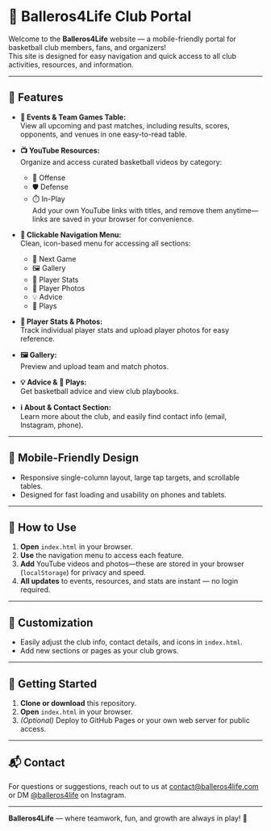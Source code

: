 # 🏀 Balleros4Life Club Portal

Welcome to the **Balleros4Life** website — a mobile-friendly portal for basketball club members, fans, and organizers!  
This site is designed for easy navigation and quick access to all club activities, resources, and information.

---

## 🌟 Features

- **📅 Events & Team Games Table:**  
  View all upcoming and past matches, including results, scores, opponents, and venues in one easy-to-read table.

- **📺 YouTube Resources:**  
  Organize and access curated basketball videos by category:
    - 🏀 Offense
    - 🛡️ Defense
    - ⏱️ In-Play  
  Add your own YouTube links with titles, and remove them anytime—links are saved in your browser for convenience.

- **🔗 Clickable Navigation Menu:**  
  Clean, icon-based menu for accessing all sections:
    - 🏀 Next Game
    - 🖼️ Gallery
    - 👤 Player Stats
    - 🤳 Player Photos
    - 💡 Advice
    - 📖 Plays

- **👤 Player Stats & Photos:**  
  Track individual player stats and upload player photos for easy reference.

- **🖼️ Gallery:**  
  Preview and upload team and match photos.

- **💡 Advice & 📖 Plays:**  
  Get basketball advice and view club playbooks.

- **ℹ️ About & Contact Section:**  
  Learn more about the club, and easily find contact info (email, Instagram, phone).

---

## 📱 Mobile-Friendly Design

- Responsive single-column layout, large tap targets, and scrollable tables.
- Designed for fast loading and usability on phones and tablets.

---

## 🚀 How to Use

1. **Open** `index.html` in your browser.
2. **Use** the navigation menu to access each feature.
3. **Add** YouTube videos and photos—these are stored in your browser (`localStorage`) for privacy and speed.
4. **All updates** to events, resources, and stats are instant — no login required.

---

## 🔧 Customization

- Easily adjust the club info, contact details, and icons in `index.html`.
- Add new sections or pages as your club grows.

---

## 🏁 Getting Started

1. **Clone or download** this repository.
2. **Open** `index.html` in your browser.
3. *(Optional)* Deploy to GitHub Pages or your own web server for public access.

---

## 📬 Contact

For questions or suggestions, reach out to us at [contact@balleros4life.com](mailto:contact@balleros4life.com)  
or DM [@balleros4life](https://instagram.com/balleros4life) on Instagram.

---

**Balleros4Life** — where teamwork, fun, and growth are always in play! 🏀
